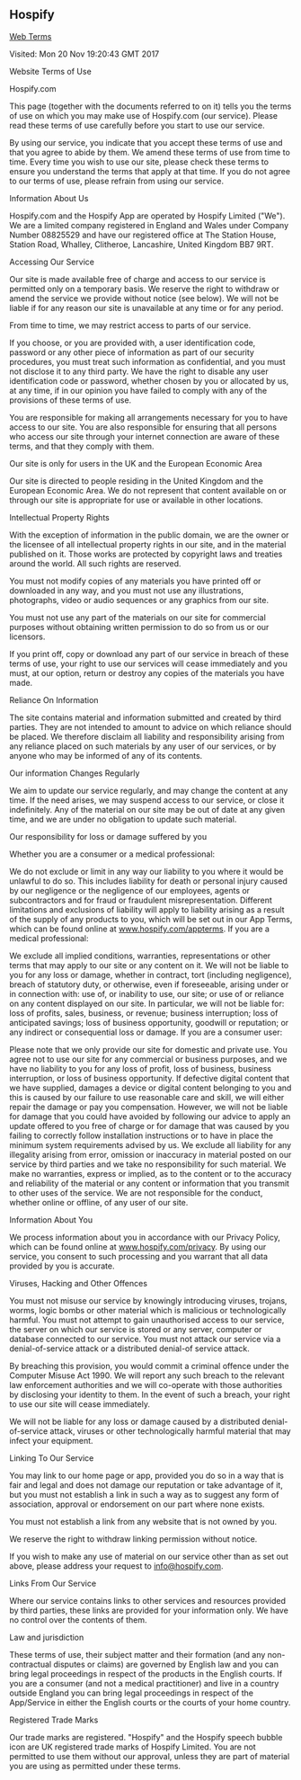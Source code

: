 ## Hospify

[Web Terms](https://www.hospify.com/webterms)

Visited: Mon 20 Nov 19:20:43 GMT 2017

Website Terms of Use

Hospify.com

This page (together with the documents referred to on it) tells you the terms of use on which you may make use of Hospify.com (our service). Please read these terms of use carefully before you start to use our service.

By using our service, you indicate that you accept these terms of use and that you agree to abide by them. We amend these terms of use from time to time. Every time you wish to use our site, please check these terms to ensure you understand the terms that apply at that time.  If you do not agree to our terms of use, please refrain from using our service.

Information About Us

Hospify.com and the Hospify App are operated by Hospify Limited ("We").  We are a limited company registered in England and Wales under Company Number 08825529 and have our registered office at The Station House, Station Road, Whalley, Clitheroe, Lancashire, United Kingdom BB7 9RT.

Accessing Our Service

Our site is made available free of charge and access to our service is permitted only on a temporary basis.   We reserve the right to withdraw or amend the service we provide without notice (see below). We will not be liable if for any reason our site is unavailable at any time or for any period.

From time to time, we may restrict access to parts of our service.

If you choose, or you are provided with, a user identification code, password or any other piece of information as part of our security procedures, you must treat such information as confidential, and you must not disclose it to any third party. We have the right to disable any user identification code or password, whether chosen by you or allocated by us, at any time, if in our opinion you have failed to comply with any of the provisions of these terms of use.

You are responsible for making all arrangements necessary for you to have access to our site. You are also responsible for ensuring that all persons who access our site through your internet connection are aware of these terms, and that they comply with them.

Our site is only for users in the UK and the European Economic Area

Our site is directed to people residing in the United Kingdom and the European Economic Area. We do not represent that content available on or through our site is appropriate for use or available in other locations.

Intellectual Property Rights

With the exception of information in the public domain, we are the owner or the licensee of all intellectual property rights in our site, and in the material published on it. Those works are protected by copyright laws and treaties around the world. All such rights are reserved.

You must not modify copies of any materials you have printed off or downloaded in any way, and you must not use any illustrations, photographs, video or audio sequences or any graphics from our site.

You must not use any part of the materials on our site for commercial purposes without obtaining written permission to do so from us or our licensors.

If you print off, copy or download any part of our service in breach of these terms of use, your right to use our services will cease immediately and you must, at our option, return or destroy any copies of the materials you have made.

Reliance On Information

The site contains material and information submitted and created by third parties. They are not intended to amount to advice on which reliance should be placed. We therefore disclaim all liability and responsibility arising from any reliance placed on such materials by any user of our services, or by anyone who may be informed of any of its contents.

Our information Changes Regularly

We aim to update our service regularly, and may change the content at any time.  If the need arises, we may suspend access to our service, or close it indefinitely.  Any of the material on our site may be out of date at any given time, and we are under no obligation to update such material.

Our responsibility for loss or damage suffered by you

Whether you are a consumer or a medical professional:

We do not exclude or limit in any way our liability to you where it would be unlawful to do so. This includes liability for death or personal injury caused by our negligence or the negligence of our employees, agents or subcontractors and for fraud or fraudulent misrepresentation.
Different limitations and exclusions of liability will apply to liability arising as a result of the supply of any products to you, which will be set out in our App Terms, which can be found online at www.hospify.com/appterms.
If you are a medical professional:

We exclude all implied conditions, warranties, representations or other terms that may apply to our site or any content on it.
We will not be liable to you for any loss or damage, whether in contract, tort (including negligence), breach of statutory duty, or otherwise, even if foreseeable, arising under or in connection with:
use of, or inability to use, our site; or
use of or reliance on any content displayed on our site.
In particular, we will not be liable for:
loss of profits, sales, business, or revenue;
business interruption;
loss of anticipated savings;
loss of business opportunity, goodwill or reputation; or
any indirect or consequential loss or damage.
If you are a consumer user:

Please note that we only provide our site for domestic and private use. You agree not to use our site for any commercial or business purposes, and we have no liability to you for any loss of profit, loss of business, business interruption, or loss of business opportunity.
If defective digital content that we have supplied, damages a device or digital content belonging to you and this is caused by our failure to use reasonable care and skill, we will either repair the damage or pay you compensation.  However, we will not be liable for damage that you could have avoided by following our advice to apply an update offered to you free of charge or for damage that was caused by you failing to correctly follow installation instructions or to have in place the minimum system requirements advised by us.
We exclude all liability for any illegality arising from error, omission or inaccuracy in material posted on our service by third parties and we take no responsibility for such material. We make no warranties, express or implied, as to the content or to the accuracy and reliability of the material or any content or information that you transmit to other uses of the service. We are not responsible for the conduct, whether online or offline, of any user of our site.

Information About You

We process information about you in accordance with our Privacy Policy, which can be found online at www.hospify.com/privacy. By using our service, you consent to such processing and you warrant that all data provided by you is accurate.

Viruses, Hacking and Other Offences

You must not misuse our service by knowingly introducing viruses, trojans, worms, logic bombs or other material which is malicious or technologically harmful. You must not attempt to gain unauthorised access to our service, the server on which our service is stored or any server, computer or database connected to our service. You must not attack our service via a denial-of-service attack or a distributed denial-of service attack.

By breaching this provision, you would commit a criminal offence under the Computer Misuse Act 1990. We will report any such breach to the relevant law enforcement authorities and we will co-operate with those authorities by disclosing your identity to them. In the event of such a breach, your right to use our site will cease immediately.

We will not be liable for any loss or damage caused by a distributed denial-of-service attack, viruses or other technologically harmful material that may infect your equipment.

Linking To Our Service

You may link to our home page or app, provided you do so in a way that is fair and legal and does not damage our reputation or take advantage of it, but you must not establish a link in such a way as to suggest any form of association, approval or endorsement on our part where none exists.

You must not establish a link from any website that is not owned by you.

We reserve the right to withdraw linking permission without notice.

If you wish to make any use of material on our service other than as set out above, please address your request to info@hospify.com.

Links From Our Service

Where our service contains links to other services and resources provided by third parties, these links are provided for your information only. We have no control over the contents of them.

Law and jurisdiction

These terms of use, their subject matter and their formation (and any non-contractual disputes or claims) are governed by English law and you can bring legal proceedings in respect of the products in the English courts. If you are a consumer (and not a medical practitioner) and live in a country outside England you can bring legal proceedings in respect of the App/Service in either the English courts or the courts of your home country.

Registered Trade Marks

Our trade marks are registered.  "Hospify" and the Hospify speech bubble icon are UK registered trade marks of Hospify Limited.  You are not permitted to use them without our approval, unless they are part of material you are using as permitted under these terms.
